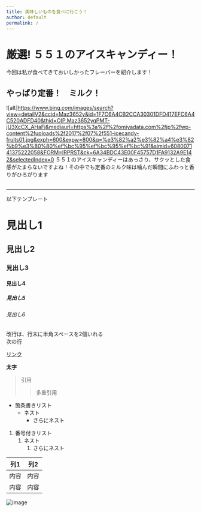 ```yaml
---
title: 美味しいものを食べに行こう！
author: default
permalink: /
---
```


# 厳選! ５５１のアイスキャンディー！

今回は私が食べてきておいしかったフレーバーを紹介します！

## やっぱり定番！　ミルク！
![alt]https://www.bing.com/images/search?view=detailV2&ccid=Maz3652y&id=1F7C6A4CB2CCA30301DFD417EFC6A4C520ADFD40&thid=OIP.Maz3652yqPMT-jU3XcCX_AHaFj&mediaurl=https%3a%2f%2fomiyadata.com%2fjp%2fwp-content%2fuploads%2f2017%2f07%2f551-icecandy-fruits01.jpg&exph=600&expw=800&q=%e3%82%a2%e3%82%a4%e3%82%b9%e3%80%80%ef%bc%95%ef%bc%95%ef%bc%91&simid=608007141375222058&FORM=IRPRST&ck=6A34BDC43E00F45757D1FA9132A9E142&selectedIndex=0
５５１のアイスキャンディーはあっさり、サクッとした食感がたまらないですよね！その中でも定番のミルク味は噛んだ瞬間にふわっと香りがひろがります
## 


---

以下テンプレート

# 見出し1
## 見出し2
### 見出し3
#### 見出し4
##### 見出し5
###### 見出し6

改行は、行末に半角スペースを2個いれる  
次の行

[リンク](https://www.google.co.jp/)

**太字**

> 引用
>> 多重引用


- 箇条書きリスト
  - ネスト
    - さらにネスト


1. 番号付きリスト
   1. ネスト
      1. さらにネスト

  
| 列1  | 列2  |
|-----|-----|
| 内容  | 内容  |
| 内容  | 内容  |

![image](/220422_GitHubPages/assets/images/logo-150.png)
